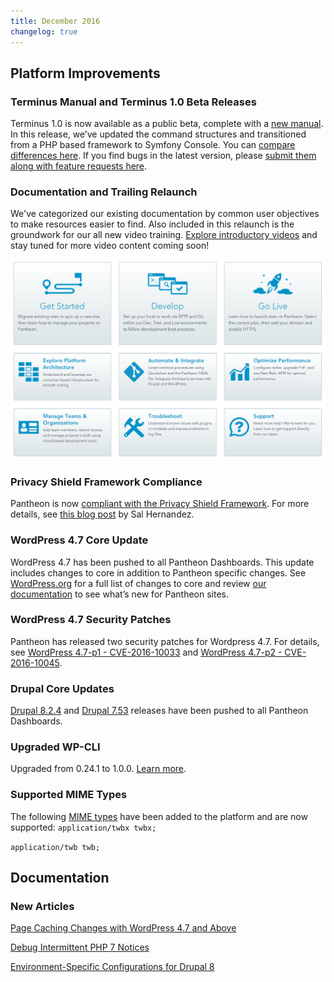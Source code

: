 ```yaml
---
title: December 2016
changelog: true
---
```

## Platform Improvements
### Terminus Manual and Terminus 1.0 Beta Releases
Terminus 1.0 is now available as a public beta, complete with a [new manual](https://pantheon.io/docs/terminus). In this release, we’ve updated the command structures and transitioned from a PHP based framework to Symfony Console. You can [compare differences here](https://pantheon.io/docs/terminus/get-started/legacy). If you find bugs in the latest version, please [submit them along with feature requests here](http://goto.pantheon.io/wSoVedkGd0000Jcp00C1X05).

### Documentation and Trailing Relaunch
We've categorized our existing documentation by common user objectives to make resources easier to find. Also included in this relaunch is the groundwork for our all new video training. [Explore introductory videos](https://pantheon.io/docs) and stay tuned for more video content coming soon!

![New Docs](/source/docs/assets/images/docs-relaunch.png)


### Privacy Shield Framework Compliance
Pantheon is now [compliant with the Privacy Shield Framework](https://www.privacyshield.gov/participant?id=a2zt0000000TP2CAAW). For more details, see [this blog post](https://pantheon.io/blog/announcing-privacy-shield-framework-compliance) by Sal Hernandez.

### WordPress 4.7 Core Update
WordPress 4.7 has been pushed to all Pantheon Dashboards. This update includes changes to core in addition to Pantheon specific changes. See [WordPress.org](https://wordpress.org/news/2016/12/vaughan/) for a full list of changes to core and review [our documentation](https://pantheon.io/docs/wordpress-4.7-upgrade/) to see what’s new for Pantheon sites.


### WordPress 4.7 Security Patches
Pantheon has released two security patches for Wordpress 4.7. For details, see [WordPress 4.7-p1 - CVE-2016-10033](https://status.pantheon.io/incidents/46rscpq4jk4j) and [WordPress 4.7-p2 - CVE-2016-10045](https://status.pantheon.io/incidents/hbxq7ht52jm0).

### Drupal Core Updates
[Drupal 8.2.4](https://www.drupal.org/project/drupal/releases/8.2.4) and [Drupal 7.53](https://www.drupal.org/project/drupal/releases/7.53) releases have been pushed to all Pantheon Dashboards.

### Upgraded WP-CLI
Upgraded from 0.24.1 to 1.0.0. [Learn more](http://wp-cli.org/blog/version-1.0.0.html).

### Supported MIME Types
The following [MIME types](https://pantheon.io/docs/mime-types/) have been added to the platform and are now supported:
`application/twbx twbx;`

`application/twb twb;`

## Documentation

### New Articles
[Page Caching Changes with WordPress 4.7 and Above](https://pantheon.io/docs/wordpress-4.7-upgrade/)

[Debug Intermittent PHP 7 Notices](https://pantheon.io/docs/deprecated-constructor-notices/)

[Environment-Specific Configurations for Drupal 8](https://pantheon.io/docs/environment-specific-config-d8/)
